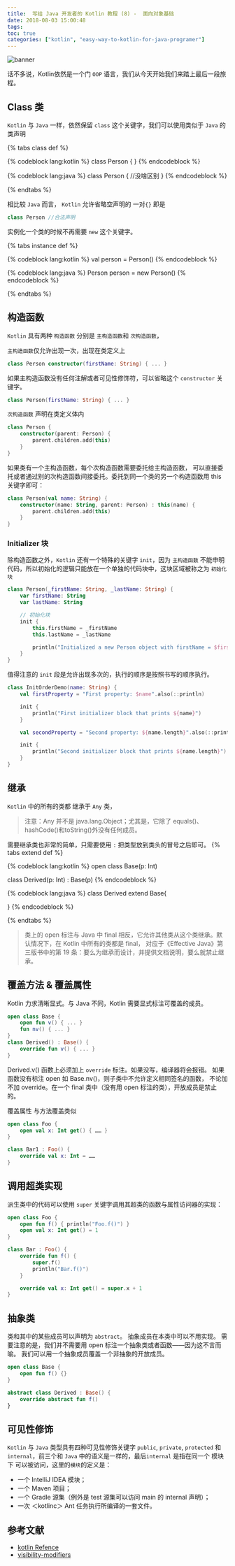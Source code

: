 ```yaml
---
title:  写给 Java 开发者的 Kotlin 教程 (8) -  面向对象基础
date: 2018-08-03 15:00:48
tags:
toc: true
categories: ["kotlin", "easy-way-to-kotlin-for-java-programer"]
---
```

![banner](https://s1.ax1x.com/2018/08/03/PBGkQK.jpg)

话不多说，Kotlin依然是一个门 `OOP` 语言，我们从今天开始我们来踏上最后一段旅程。

<!-- more -->

## Class 类
`Kotlin` 与 `Java` 一样，依然保留 `class` 这个关键字，我们可以使用类似于 `Java` 的类声明

{% tabs class def %}
<!-- tab Kotlin 类定义 -->
{% codeblock lang:kotlin %}
class Person {
}
{% endcodeblock %}
<!-- endtab -->
<!-- tab Java 类定义 -->
{% codeblock lang:java %}
class Person {
    //没啥区别
}
{% endcodeblock %}
<!-- endtab -->
{% endtabs %}

相比较 `Java` 而言， `Kotlin` 允许省略空声明的 一对`{}` 即是
```kotlin
class Person //合法声明
```

实例化一个类的时候不再需要 `new` 这个关键字。

{% tabs instance def %}
<!-- tab Kotlin 实例化 -->
{% codeblock lang:kotlin %}
val person = Person()
{% endcodeblock %}
<!-- endtab -->
<!-- tab Java 实例化 -->
{% codeblock lang:java %}
Person person = new Person()
{% endcodeblock %}
<!-- endtab -->
{% endtabs %}

## 构造函数
`Kotlin` 具有两种 `构造函数` 分别是 `主构造函数`和 `次构造函数`，

`主构造函数`仅允许出现一次，出现在类定义上
```kotlin
class Person constructor(firstName: String) { ... }
```
如果主构造函数没有任何注解或者可见性修饰符，可以省略这个 `constructor` 关键字。

```kotlin
class Person(firstName: String) { ... }
```

`次构造函数` 声明在类定义体内
```kotlin
class Person {
    constructor(parent: Person) {
        parent.children.add(this)
    }
}
```
如果类有一个主构造函数，每个次构造函数需要委托给主构造函数， 可以直接委托或者通过别的次构造函数间接委托。委托到同一个类的另一个构造函数用 this 关键字即可：
```kotlin
class Person(val name: String) {
    constructor(name: String, parent: Person) : this(name) {
        parent.children.add(this)
    }
}
```

### Initializer 块
除构造函数之外，`Kotlin` 还有一个特殊的关键字 `init`，因为 `主构造函数` 不能申明代码，所以初始化的逻辑只能放在一个单独的代码块中，这块区域被称之为 `初始化块`

```kotlin
class Person(_firstName: String, _lastName: String) {
    var firstName: String
    var lastName: String

    // 初始化块
    init {
        this.firstName = _firstName
        this.lastName = _lastName

        println("Initialized a new Person object with firstName = $firstName and lastName = $lastName")
    }
}
```

值得注意的 `init` 段是允许出现多次的，执行的顺序是按照书写的顺序执行。
```kotlin
class InitOrderDemo(name: String) {
    val firstProperty = "First property: $name".also(::println)

    init {
        println("First initializer block that prints ${name}")
    }

    val secondProperty = "Second property: ${name.length}".also(::println)

    init {
        println("Second initializer block that prints ${name.length}")
    }
}
```

## 继承
`Kotlin` 中的所有的类都 继承于 `Any` 类，
> 注意：Any 并不是 java.lang.Object；尤其是，它除了 equals()、hashCode()和toString()外没有任何成员。

需要继承类也非常的简单，只需要使用 `:` 把类型放到类头的冒号之后即可。
{% tabs extend def %}
<!-- tab Kotlin 继承 -->
{% codeblock lang:kotlin %}
open class Base(p: Int)

class Derived(p: Int) : Base(p)
{% endcodeblock %}
<!-- endtab -->
<!-- tab Java 继承 -->
{% codeblock lang:java %}
class Derived extend Base{

}
{% endcodeblock %}
<!-- endtab -->
{% endtabs %}

> 类上的 open 标注与 Java 中 final 相反，它允许其他类从这个类继承。默认情况下，在 Kotlin 中所有的类都是 final， 对应于《Effective Java》第三版书中的第 19 条：要么为继承而设计，并提供文档说明，要么就禁止继承。

## 覆盖方法 & 覆盖属性

Kotlin 力求清晰显式。与 Java 不同，Kotlin 需要显式标注可覆盖的成员。
```kotlin
open class Base {
    open fun v() { ... }
    fun nv() { ... }
}
class Derived() : Base() {
    override fun v() { ... }
}
```

Derived.v() 函数上必须加上 `override` 标注。如果没写，编译器将会报错。 如果函数没有标注 open 如 Base.nv()，则子类中不允许定义相同签名的函数， 不论加不加 override。在一个 final 类中（没有用 open 标注的类），开放成员是禁止的。

覆盖属性 与方法覆盖类似
```kotlin
open class Foo {
    open val x: Int get() { …… }
}

class Bar1 : Foo() {
    override val x: Int = ……
}
```

## 调用超类实现
派生类中的代码可以使用 `super` 关键字调用其超类的函数与属性访问器的实现：
```kotlin
open class Foo {
    open fun f() { println("Foo.f()") }
    open val x: Int get() = 1
}

class Bar : Foo() {
    override fun f() { 
        super.f()
        println("Bar.f()") 
    }

    override val x: Int get() = super.x + 1
}
```

## 抽象类
类和其中的某些成员可以声明为 `abstract`。 抽象成员在本类中可以不用实现。 需要注意的是，我们并不需要用 open 标注一个抽象类或者函数——因为这不言而喻。
我们可以用一个抽象成员覆盖一个非抽象的开放成员。
```kotlin
open class Base {
    open fun f() {}
}

abstract class Derived : Base() {
    override abstract fun f()
}
```

## 可见性修饰
`Kotlin` 与 `Java` 类型具有四种可见性修饰关键字 `public`, `private`, `protected` 和 `internal`，前三个和 `Java` 中的语义是一样的，最后`internal` 是指在同一个 模块下 可以被访问，这里的`模块`的定义是：
- 一个 IntelliJ IDEA 模块；
- 一个 Maven 项目；
- 一个 Gradle 源集（例外是 test 源集可以访问 main 的 internal 声明）；
- 一次 ＜kotlinc＞ Ant 任务执行所编译的一套文件。

## 参考文献
- [kotlin Refence](https://www.kotlincn.net/docs/reference)
- [visibility-modifiers](https://www.kotlincn.net/docs/reference/visibility-modifiers.html#%E6%A8%A1%E5%9D%97)